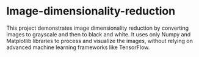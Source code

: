 # Image-dimensionality-reduction
This project demonstrates image dimensionality reduction by converting images to grayscale and then to black and white. It uses only Numpy and Matplotlib libraries to process and visualize the images, without relying on advanced machine learning frameworks like TensorFlow.
